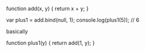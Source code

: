 function add(x, y) {
  return x + y;
}

var plus1 = add.bind(null, 1);
console.log(plus1(5)); // 6

basically

function plus1(y) {
  return add(1, y);
}
